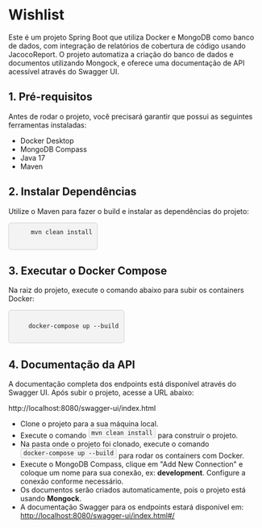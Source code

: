 <div class="w3-container">
  
<h1 align="left">Wishlist</h1>
Este é um projeto Spring Boot que utiliza Docker e MongoDB como banco de dados, com integração de relatórios de cobertura de código usando JacocoReport. O projeto automatiza a criação do banco de dados e documentos utilizando Mongock, e oferece uma documentação de API acessível através do Swagger UI.

<h2 class="w3-text-green w3-xxlarge"> 1. Pré-requisitos </h2>
Antes de rodar o projeto, você precisará garantir que possui as seguintes ferramentas instaladas:
<ul>
<li>Docker Desktop</li>
<li>MongoDB Compass</li>
<li>Java 17</li>
<li>Maven</li>
</ul>

<h2 class="w3-text-green w3-xxlarge">2. Instalar Dependências</h2>
Utilize o Maven para fazer o build e instalar as dependências do projeto:


<pre style="background-color: #f3f3f3; padding: 10px; border-radius: 5px; border: 1px solid #d1d1d1; font-family: 'Courier New', Courier, monospace; white-space: pre-wrap; margin-left: 0; width: fit-content; height: auto; overflow: auto;">
    <code>mvn clean install</code>
  </pre>



<h2 class="w3-text-green w3-xxlarge">3. Executar o Docker Compose</h2>
Na raiz do projeto, execute o comando abaixo para subir os containers Docker:


<pre style="background-color: #f3f3f3; padding: 10px; border-radius: 5px; border: 1px solid #d1d1d1; font-family: 'Courier New', Courier, monospace; white-space: pre-wrap; margin-left: 0; width: fit-content; height: auto; overflow: auto;">
<code>
    docker-compose up --build
</code>
</pre>



<h2 class="w3-text-green w3-xxlarge">4. Documentação da API</h2>
A documentação completa dos endpoints está disponível através do Swagger UI. Após subir o projeto, acesse a URL abaixo:

http://localhost:8080/swagger-ui/index.html
</div>



<ul>
  <li>Clone o projeto para a sua máquina local.</li>
  <li>Execute o comando <pre style="display: inline-block; background-color: #f3f3f3; padding: 2px 5px; border-radius: 3px; border: 1px solid #d1d1d1; font-family: 'Courier New', Courier, monospace; width: auto; white-space: pre-wrap; margin: 0;"><code>mvn clean install</code></pre> para construir o projeto.</li>
  <li>Na pasta onde o projeto foi clonado, execute o comando <pre style="display: inline-block; background-color: #f3f3f3; padding: 2px 5px; border-radius: 3px; border: 1px solid #d1d1d1; font-family: 'Courier New', Courier, monospace; width: auto; white-space: pre-wrap; margin: 0;"><code>docker-compose up --build</code></pre> para rodar os containers com Docker.</li>
  <li>Execute o MongoDB Compass, clique em "Add New Connection" e coloque um nome para sua conexão, ex: <b>development</b>. Configure a conexão conforme necessário.</li>
  <li>Os documentos serão criados automaticamente, pois o projeto está usando <b>Mongock</b>.</li>
  <li>A documentação Swagger para os endpoints estará disponível em: <a href="http://localhost:8080/swagger-ui/index.html#">http://localhost:8080/swagger-ui/index.html#/</a></li>
</ul>
